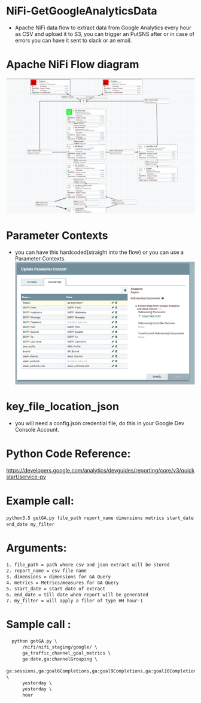 # NiFi-GetGoogleAnalyticsData

-  Apache NiFi data flow to extract data from Google Analytics every hour as CSV and upload it to S3, you can trigger an PutSNS after or in case of errors you can have it sent to slack or an email. 

# Apache NiFi Flow diagram
![Apache NiFi Flow diagram](https://github.com/AODBA/NiFi-GetGoogleAnalyticsData/blob/master/img/Get_GA.PNG)
# Parameter Contexts 
- you can have this hardcoded(straight into the flow) or you can use a Parameter Contexts.
![Parameter Contexts](https://github.com/AODBA/NiFi-GetGoogleAnalyticsData/blob/master/img/Get_GA_Param_Context.PNG)



# key_file_location_json 

- you will need a config.json credential file, do this in your Google Dev Console Account. 

# Python Code Reference: 
https://developers.google.com/analytics/devguides/reporting/core/v3/quickstart/service-py

# Example call:
   ```python3.5 getGA.py file_path report_name dimensions metrics start_date end_date my_filter```

# Arguments:
    1. file_path = path where csv and json extract will be stored
    2. report_name = csv file name
    3. dimensions = dimensions for GA Query
    4. metrics = Metrics/measures for GA Query
    5. start_date = start date of extract
    6. end_date = till date when report will be generated
    7. my_filter = will apply a filer of type HH hour-1
# Sample call :
```
  python getGA.py \
      /nifi/nifi_staging/google/ \
      ga_traffic_channel_goal_metrics \
      ga:date,ga:channelGrouping \
      ga:sessions,ga:goal6Completions,ga:goal9Completions,ga:goal10Completions,ga:goal13Completions,ga:goal8Completions,ga:goal7Completions,ga:goal12Completions,ga:goal4Completions,ga:goal5Completions \
      yesterday \
      yesterday \
      hour
```